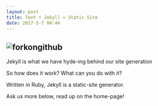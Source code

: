 ```yaml
---
layout: post
title: Text + Jekyll = Static Site
date: 2017-5-7 04:44
---
```

![forkongithub](https://help.github.com/assets/images/site/fork-a-repo.gif)
------
Jekyll is what we have hyde-ing behind our site generation

So how does it work? What can you do with it?

Written in Ruby, Jekyll is a static-site generator.

Ask us more below, read up on the home-page!
